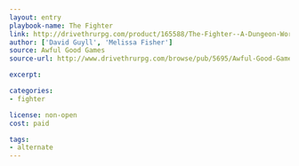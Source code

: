 ```yaml
---
layout: entry
playbook-name: The Fighter
link: http://drivethrurpg.com/product/165588/The-Fighter--A-Dungeon-World-Playbook
author: ['David Guyll', 'Melissa Fisher']
source: Awful Good Games
source-url: http://www.drivethrurpg.com/browse/pub/5695/Awful-Good-Games

excerpt:

categories:
- fighter

license: non-open
cost: paid

tags:
- alternate
---
```

